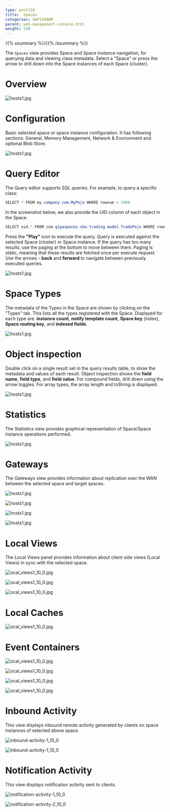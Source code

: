 ```yaml
---
type: post110
title:  Spaces
categories: XAP110ADM
parent: web-management-console.html
weight: 530
---
```


{{% ssummary %}}{{% /ssummary %}}


The `Spaces` view provides Space and Space instance navigation, for querying data and viewing class metadata.
Select a "Space" or press the arrow to drill down into the Space instances of each Space (cluster).

# Overview

![hosts1.jpg](/attachment_files/web-console/data-grid-view.jpg)


# Configuration

Basic selected space or space instance configuration. It has following sections: General, Memory Management, Network & Environment and optional Blob Store.


![hosts1.jpg](/attachment_files/web-console/data-grid-configuration.jpg)


# Query Editor

The Query editor supports SQL queries. For example, to query a specific class:


```java
SELECT * FROM my.company.com.MyPojo WHERE rownum < 1000
```

In the screenshot below, we also provide the UID column of each object in the Space.


```java
SELECT uid,* FROM com.gigaspaces.sba.trading.model.TradePojo WHERE rownum < 7
```

Press the **"Play"** icon to execute the query. Query is executed against the selected Space (cluster) or Space instance.
If the query has too many results, use the paging at the bottom to move between them. Paging is static, meaning that these results are fetched once per execute request.
Use the arrows - **back** and **forward** to navigate between previously executed queries.


![hosts1.jpg](/attachment_files/web-console/data-grid-query.jpg)

# Space Types

The metadata of the Types in the Space are shown by clicking on the "Types" tab. This lists all the types registered with the Space.
Displayed for each type are: **instance count**, **notify template count**, **Space key** (index), **Space routing key**, and **indexed fields**.


![hosts1.jpg](/attachment_files/web-console/data-grid-type.jpg)


# Object inspection

Double click on a single result set in the query results table, to show the metadata and values of each result.
Object inspection shows the **field name**, **field type**, and **field value**. For compound fields, drill down using the arrow toggles.
For array types, the array length and toString is displayed.

![hosts1.jpg](/attachment_files/web-console/data-grid-inspect-object.jpg)


# Statistics

The Statistics view provides graphical representation of Space/Space instance operations performed.


![hosts1.jpg](/attachment_files/web-console/data-grid-stats.jpg)


# Gateways

The Gateways view provides information about replication over the WAN between the selected space and target spaces.

![hosts1.jpg](/attachment_files/web-console/data-grid-gateway1.jpg)

![hosts1.jpg](/attachment_files/web-console/data-grid-gateway2.jpg)

![hosts1.jpg](/attachment_files/web-console/data-grid-gateway3.jpg)

![hosts1.jpg](/attachment_files/web-console/data-grid-gateway3.jpg)


# Local Views

The Local Views panel provides information about client side views (Local Views) in sync with the selected space.


![ocal_views1_10_0.jpg](/attachment_files/web-console/local-view1.jpg)

![ocal_views1_10_0.jpg](/attachment_files/web-console/local-view2.jpg)

![ocal_views1_10_0.jpg](/attachment_files/web-console/local-view3.jpg)


# Local Caches

![ocal_views1_10_0.jpg](/attachment_files/web-console/local-cache.jpg)


# Event Containers

![ocal_views1_10_0.jpg](/attachment_files/web-console/event1.jpg)

![ocal_views1_10_0.jpg](/attachment_files/web-console/event2.jpg)

![ocal_views1_10_0.jpg](/attachment_files/web-console/event3.jpg)

![ocal_views1_10_0.jpg](/attachment_files/web-console/event4.jpg)



# Inbound Activity

This view displays inbound remote activity generated by clients on space instances of selected above space.

![inbound-activity-1_10_0](/attachment_files/web-console/inbound-activity1.jpg)

![inbound-activity-1_10_0](/attachment_files/web-console/inbound-activity2.jpg)




# Notification Activity

This view displays notification activity sent to clients.

![notification-activity-1_10_0](/attachment_files/web-console/notification1.jpg)

![notification-activity-2_10_0](/attachment_files/web-console/notification2.jpg)



